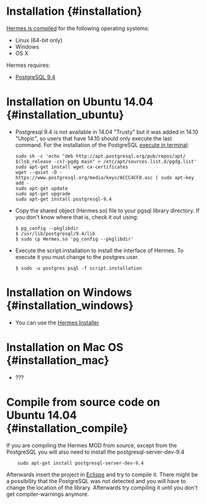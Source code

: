 # Installation {#installation}

[Hermes is compiled](https://hermes-mod.java.net/) for the following operating systems:

- Linux (64-bit only)
- Windows
- OS X

Hermes requires:

- [PostgreSQL  9.4](http://www.postgresql.org/)

# Installation on Ubuntu 14.04 {#installation_ubuntu}

- Postgresql 9.4 is not available in 14.04 "Trusty" but it was added in 14.10 "Utopic", so users that have 14.10 should only execute the last command. For the installation of the PostgreSQL [execute in terminal](http://www.postgresql.org/download/linux/ubuntu/):
  
      sudo sh -c 'echo "deb http://apt.postgresql.org/pub/repos/apt/ $(lsb_release -cs)-pgdg main" > /etc/apt/sources.list.d/pgdg.list'
      sudo apt-get install wget ca-certificates
      wget --quiet -O - https://www.postgresql.org/media/keys/ACCC4CF8.asc | sudo apt-key add -
      sudo apt-get update      
      sudo apt-get upgrade
      sudo apt-get install postgresql-9.4 

	
- Copy the shared object (Hermes.so) file to your pgsql library directory. If you don't know where that is, check it out using: 

      $ pg_config --pkglibdir
      $ /usr/lib/postgresql/9.4/lib
      $ sudo cp Hermes.so 'pg_config --pkglibdir'


- Execute the script.installation to install the interface of Hermes. To execute it you must change to the postgres user. 

      $ sudo -u postgres psql -f script.installation	


# Installation on Windows {#installation_windows}

- You can use the [Hermes Installer](https://hermes-mod.java.net/Installer/BookVersion/HermesInstaller.zip)

# Installation on Mac OS {#installation_mac}

- ???

# Compile from source code on Ubuntu 14.04 {#installation_compile}

If you are compiling the Hermes MOD from source, except from the PostgreSQL you will also need to install the postgresql-server-dev-9.4 

		sudo apt-get install postgresql-server-dev-9.4

Afterwards insert the project in [Eclispe](http://www.eclipse.org/cdt/) and try to compile it. There might be a possibility that the PostgreSQL was not detected and you will have to change the location of the library. Afterwards try compiling it until you don't get compiler-warnings anymore. 





